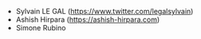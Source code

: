 - Sylvain LE GAL (<https://www.twitter.com/legalsylvain>)
- Ashish Hirpara (<https://ashish-hirpara.com>)
- Simone Rubino
